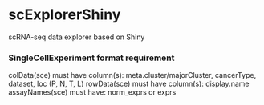# scExplorerShiny
scRNA-seq data explorer based on Shiny

### SingleCellExperiment format requirement
colData(sce) must have column(s):  meta.cluster/majorCluster, cancerType, dataset, loc (P, N, T, L)
rowData(sce) must have column(s): display.name
assayNames(sce) must have: norm_exprs or exprs

